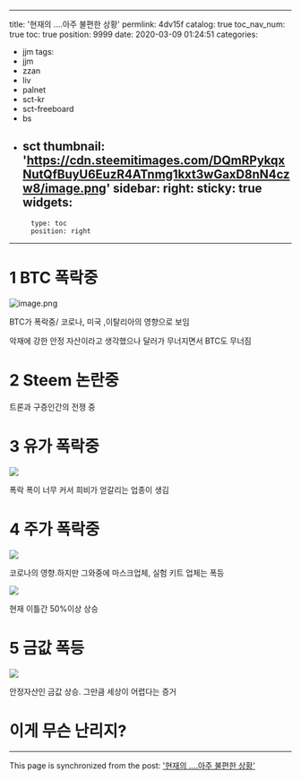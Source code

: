 
---
title: '현재의 ....아주 불편한 상황'
permlink: 4dv15f
catalog: true
toc_nav_num: true
toc: true
position: 9999
date: 2020-03-09 01:24:51
categories:
- jjm
tags:
- jjm
- zzan
- liv
- palnet
- sct-kr
- sct-freeboard
- bs
- sct
thumbnail: 'https://cdn.steemitimages.com/DQmRPykqxNutQfBuyU6EuzR4ATnmg1kxt3wGaxD8nN4czw8/image.png'
sidebar:
    right:
        sticky: true
widgets:
    -
        type: toc
        position: right
---


# 1 BTC 폭락중

![image.png](https://cdn.steemitimages.com/DQmRPykqxNutQfBuyU6EuzR4ATnmg1kxt3wGaxD8nN4czw8/image.png)

BTC가 폭락중/ 코로나, 미국 ,이탈리아의 영향으로 보임

악재에 강한 안정 자산이라고 생각했으나 달러가 무너지면서 BTC도  무너짐


# 2 Steem 논란중

트론과 구증인간의 전쟁 중


# 3 유가 폭락중

![](https://cdn.steemitimages.com/DQmUo1afM7aJ9vA7Ywe2KuvC8twa7fdmgT42BNBWvx6nexP/image.png)

폭락 폭이 너무 커서 희비가 얻갈리는 업종이 생김


# 4 주가 폭락중

![](https://cdn.steemitimages.com/DQmdu5G1qM2DRGL4DhQ2cvW495vtrMAG5cbF5pWrnBBh5x1/image.png)

코로나의 영향.하지만 그와중에 마스크업체, 실험 키트 업체는 폭등

![](https://cdn.steemitimages.com/DQmUAGpMCDq46RfsQNXyHTzwhVnczVmLYfXfwu2AEQ2MR5a/image.png)

현재 이틀간 50%이상 상승

# 5 금값 폭등

![](https://cdn.steemitimages.com/DQmWitVJv62u3c6vDadESagFdyFB3SFMVie9ko3SWcHyrnK/image.png)

안정자산인 금값 상승. 그만큼 세상이 어렵다는 증거

# 이게 무슨 난리지?

- - -

This page is synchronized from the post: ['현재의 ....아주 불편한 상황'](https://steemit.com/@virus707/4dv15f)
